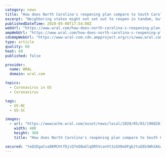 ```yaml
---
category: news
title: "How does North Carolina's reopening plan compare to South Carolina's?"
excerpt: "Neighboring states might not set out to reopen in tandem, but between commuters flowing back and forth, and businesses competing for customers, they can end up in the same place."
publishedDateTime: 2020-05-08T17:54:00Z
webUrl: "https://www.wral.com/how-does-north-carolina-s-reopening-plan-compare-to-south-carolina-s/19090450/"
ampWebUrl: "https://www.wral.com/how-does-north-carolina-s-reopening-plan-compare-to-south-carolina-s/19090450/?version=amp"
cdnAmpWebUrl: "https://www-wral-com.cdn.ampproject.org/c/s/www.wral.com/how-does-north-carolina-s-reopening-plan-compare-to-south-carolina-s/19090450/?version=amp"
type: article
quality: 60
heat: 60
published: false

provider:
  name: WRAL
  domain: wral.com

topics:
  - Coronavirus in US
  - Coronavirus

tags:
  - US-NC
  - US-SC

images:
  - url: "https://wwwcache.wral.com/asset/news/local/2020/05/03/19082818/Ocean_Isle_Beach_Sunday_0503-DMID1-5mpnaze3a-480x360.jpg"
    width: 480
    height: 360
    title: "How does North Carolina's reopening plan compare to South Carolina's?"

secured: "teQ1EgaCva8KMCHtfOjcQ7eO8wGlqOR5VcanVt3zGX0eOFgbJtuGEb3WkSAGaVZPH4NVphlkc6dy6o9mavht4cfGDgHkurU/tV85k5D2vf8YdKX2zErQipKMILooWmS8yOFKszY8U7ITONobz//p2JqDdHXDb6V8JYh7XJnbLt9zuaNIc89Fj9LziKD4nMVdMAjp4sY93Vm4e5nHuIzLZ2AvFy1fzD28Y6k/S8mHWRRR48SGDoIiwNQZElN0OE514dQooOS53WVtGX4Ac2+GlIhQZaYd+LNYtpK6uG4wqFyRvYpX1HQZNZySuaC+gJkXwLrl6mgo58BC+44YNUYZjqsuBnTaP0owhbGRxq2arMRTeiUiKXTYFf7sDHCV2IDaBwRVF34WfKRd86rpzdbyJLH/8PG6ieEmv0VqWuPFc8mXOOQJhR6VHnOeDuYJO6LMREdVZrL79Q7JMQ9PNVubMk7mG6AT5DLTM15UzvkU51k=;BQeRenFW9PRzvtdsYRluZw=="
---
```


